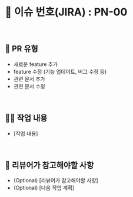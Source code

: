 # 🌿 이슈 번호(JIRA) : PN-00

<br>

## 📝 PR 유형 
- 새로운 feature 추가
- feature 수정 (기능 업데이트, 버그 수정 등)
- 관련 문서 추가
- 관련 문서 수정

<br>

## 🧑‍💻 작업 내용 
- [작업 내용]

<br>

## 🙋 리뷰어가 참고해야할 사항
- (Optional) [리뷰어가 참고해야할 사항] 
- (Optional) [다음 작업 계획]

<br>
